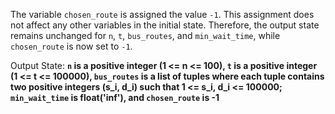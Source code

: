 The variable `chosen_route` is assigned the value `-1`. This assignment does not affect any other variables in the initial state. Therefore, the output state remains unchanged for `n`, `t`, `bus_routes`, and `min_wait_time`, while `chosen_route` is now set to `-1`.

Output State: **`n` is a positive integer (1 <= n <= 100), `t` is a positive integer (1 <= t <= 100000), `bus_routes` is a list of tuples where each tuple contains two positive integers (s_i, d_i) such that 1 <= s_i, d_i <= 100000; `min_wait_time` is float('inf'), and `chosen_route` is -1**